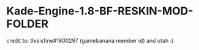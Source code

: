 # Kade-Engine-1.8-BF-RESKIN-MOD-FOLDER
credit to: thisisfine#1800297 (gamebanana member id) and utah :)
